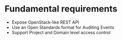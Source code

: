 # Fundamental requirements

- Expose OpenStack-like REST API
- Use an Open Standards format for Auditing Events
- Support Project and Domain level access control  


